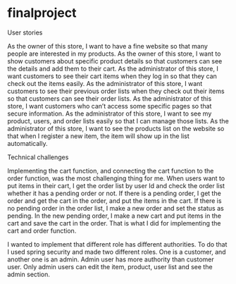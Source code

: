 # finalproject

User stories

As the owner of this store, I want to have a fine website so that many people are interested in my products. 
As the owner of this store, I want to show customers about specific product details so that customers can see the details and add them to their cart. 
As the administrator of this store, I want customers to see their cart items when they log in so that they can check out the items easily. 
As the administrator of this store, I want customers to see their previous order lists when they check out their items so that customers can see their order lists.
As the administrator of this store, I want customers who can’t access some specific pages so that secure information.
As the administrator of this store, I want to see my product, users, and order lists easily so that I can manage those lists.
As the administrator of this store, I want to see the products list on the website so that when I register a new item, the item will show up in the list automatically. 

Technical challenges

Implementing the cart function, and connecting the cart function to the order function, was the most challenging thing for me. 
When users want to put items in their cart, I get the order list by user Id and check the order list whether it has a pending order or not. 
If there is a pending order, I get the order and get the cart in the order, and put the items in the cart. 
If there is no pending order in the order list, I make a new order and set the status as pending. 
In the new pending order, I make a new cart and put items in the cart and save the cart in the order. That is what I did for implementing the cart and order function. 

I wanted to implement that different role has different authorities. 
To do that I used spring security and made two different roles. One is a customer, and another one is an admin. 
Admin user has more authority than customer user. Only admin users can edit the item, product, user list and see the admin section. 
